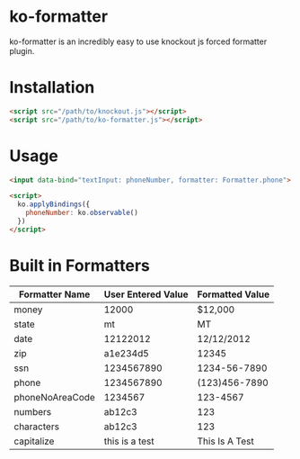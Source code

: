 # ko-formatter

ko-formatter is an incredibly easy to use knockout js forced formatter plugin.

# Installation

```html
<script src="/path/to/knockout.js"></script>
<script src="/path/to/ko-formatter.js"></script>
```

# Usage

```html
<input data-bind="textInput: phoneNumber, formatter: Formatter.phone">

<script>
  ko.applyBindings({
    phoneNumber: ko.observable()
  })
</script>
```

# Built in Formatters

| Formatter Name | User Entered Value | Formatted Value |
|----------------|--------------------|-----------------|
| money | 12000 | $12,000 |
| state | mt | MT |
| date | 12122012 | 12/12/2012 |
| zip | a1e234d5 | 12345 |
| ssn | 1234567890 | 1234-56-7890 |
| phone | 1234567890 | (123)456-7890 |
| phoneNoAreaCode | 1234567 | 123-4567 |
| numbers | ab12c3 | 123 |
| characters | ab12c3 | 123 |
| capitalize | this is a test | This Is A Test |


